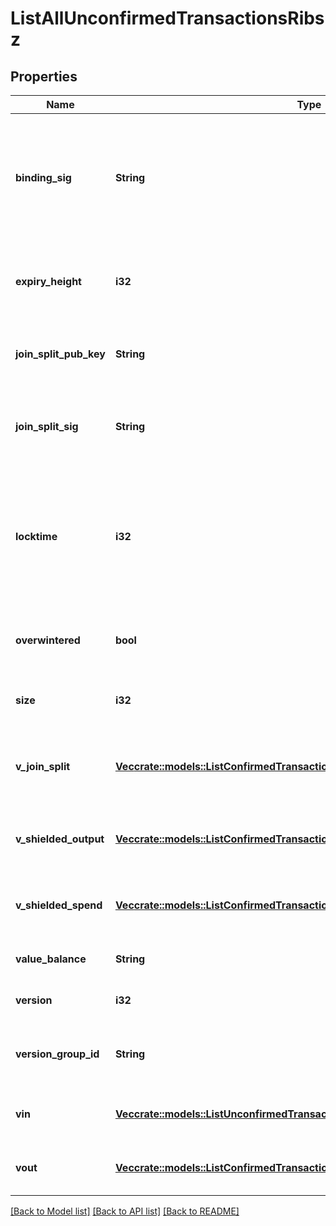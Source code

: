 # ListAllUnconfirmedTransactionsRibsz

## Properties

Name | Type | Description | Notes
------------ | ------------- | ------------- | -------------
**binding_sig** | **String** | It is used to enforce balance of Spend and Output transfers, in order to prevent their replay across transactions. | 
**expiry_height** | **i32** | Represents a block height after which the transaction will expire. | 
**join_split_pub_key** | **String** | Represents an encoding of a JoinSplitSig public validating key. | 
**join_split_sig** | **String** | Is used to sign transactions that contain at least one JoinSplit description. | 
**locktime** | **i32** | Represents the locktime on the transaction on the specific blockchain, i.e. the blockheight at which the transaction is valid. | 
**overwintered** | **bool** | \"Overwinter\" is the network upgrade for the Zcash blockchain. | 
**size** | **i32** | Represents the total size of this transaction. | 
**v_join_split** | [**Vec<crate::models::ListConfirmedTransactionsByAddressRibszVJoinSplit>**](ListConfirmedTransactionsByAddressRIBSZ_vJoinSplit.md) | Represents a sequence of JoinSplit descriptions using BCTV14 proofs. | 
**v_shielded_output** | [**Vec<crate::models::ListConfirmedTransactionsByAddressRibszVShieldedOutput>**](ListConfirmedTransactionsByAddressRIBSZ_vShieldedOutput.md) | Object Array representation of transaction output descriptions | 
**v_shielded_spend** | [**Vec<crate::models::ListConfirmedTransactionsByAddressRibszVShieldedSpend>**](ListConfirmedTransactionsByAddressRIBSZ_vShieldedSpend.md) | Object Array representation of transaction spend descriptions | 
**value_balance** | **String** | Defines the transaction value balance. | 
**version** | **i32** | Defines the version of the transaction. | 
**version_group_id** | **String** | Represents the transaction version group ID. | 
**vin** | [**Vec<crate::models::ListUnconfirmedTransactionsByAddressRibszVin>**](ListUnconfirmedTransactionsByAddressRIBSZ_vin.md) | Object Array representation of transaction inputs | 
**vout** | [**Vec<crate::models::ListConfirmedTransactionsByAddressRibszVout>**](ListConfirmedTransactionsByAddressRIBSZ_vout.md) | Object Array representation of transaction outputs | 

[[Back to Model list]](../README.md#documentation-for-models) [[Back to API list]](../README.md#documentation-for-api-endpoints) [[Back to README]](../README.md)



